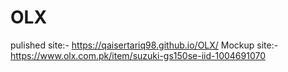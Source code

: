 # OLX
pulished site:- https://qaisertariq98.github.io/OLX/
Mockup site:-https://www.olx.com.pk/item/suzuki-gs150se-iid-1004691070
